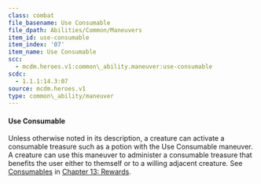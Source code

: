 ```yaml
---
class: combat
file_basename: Use Consumable
file_dpath: Abilities/Common/Maneuvers
item_id: use-consumable
item_index: '07'
item_name: Use Consumable
scc:
  - mcdm.heroes.v1:common\_ability.maneuver:use-consumable
scdc:
  - 1.1.1:14.3:07
source: mcdm.heroes.v1
type: common\_ability/maneuver
---
```


#### Use Consumable

Unless otherwise noted in its description, a creature can activate a consumable treasure such as a potion with the Use Consumable maneuver. A creature can use this maneuver to administer a consumable treasure that benefits the user either to themself or to a willing adjacent creature. See [Consumables](#page-328-0) in [Chapter 13: Rewards](#page-327-1).
